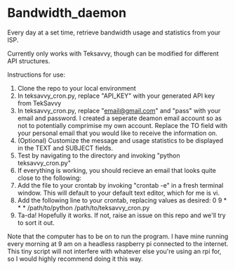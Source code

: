 # Bandwidth_daemon
Every day at a set time, retrieve bandwidth usage and statistics from your ISP. 

Currently only works with Teksavvy, though can be modified for different API structures. 

Instructions for use:

1.  Clone the repo to your local environment
2.  In teksavvy_cron.py, replace "API_KEY" with your generated API key from TekSavvy
3.  In teksavvy_cron.py, replace "email@gmail.com" and "pass" with your email and password.  I created a seperate deamon email account so as not to potentially comprimise my own account. Replace the TO field with your personal email that you would like to receive the information on. 
4.  (Optional) Customize the message and usage statistics to be displayed in the TEXT and SUBJECT fields.
5.  Test by navigating to the directory and invoking "python teksavvy_cron.py"
6.  If everything is working, you should recieve an email that looks quite close to the following:
7.  Add the file to your crontab by invoking "crontab -e" in a fresh terminal window. This will default to your default text editor, which for me is vi.  
8.  Add the following line to your crontab, replacing values as desired: 0 9 * * * /path/to/python /path/to/teksavvy_cron.py
9.  Ta-da! Hopefully it works.  If not, raise an issue on this repo and we'll try to sort it out. 


Note that the computer has to be on to run the program.  I have mine running every morning at 9 am on a headless raspberry pi connected to the internet.  This tiny script will not interfere with whatever else you're using an rpi for, so I would highly recommend doing it this way.  

